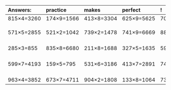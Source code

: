 | Answers: | practice | makes | perfect | ! |
| :--- | :--- | :--- | :--- | :--- |
| 815×4=3260 | 174×9=1566 | 413×8=3304 | 625×9=5625 | 706×9=6354 | 
|   |   |   |   |   | 
|   |   |   |   |   | 
|   |   |   |   |   | 
| 571×5=2855 | 521×2=1042 | 739×2=1478 | 741×9=6669 | 880×3=2640 | 
|   |   |   |   |   | 
|   |   |   |   |   | 
|   |   |   |   |   | 
|   |   |   |   |   | 
| 285×3=855 | 835×8=6680 | 211×8=1688 | 327×5=1635 | 597×7=4179 | 
|   |   |   |   |   | 
|   |   |   |   |   | 
|   |   |   |   |   | 
|   |   |   |   |   | 
| 599×7=4193 | 159×5=795 | 531×6=3186 | 413×7=2891 | 743×5=3715 | 
|   |   |   |   |   | 
|   |   |   |   |   | 
|   |   |   |   |   | 
|   |   |   |   |   | 
| 963×4=3852 | 673×7=4711 | 904×2=1808 | 133×8=1064 | 735×7=5145 | 
